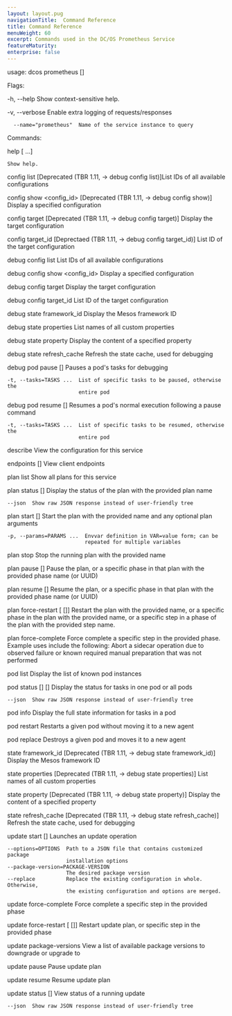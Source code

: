 ```yaml
---
layout: layout.pug
navigationTitle:  Command Reference
title: Command Reference
menuWeight: 60
excerpt: Commands used in the DC/OS Prometheus Service
featureMaturity:
enterprise: false
---
```



usage: dcos prometheus [<flags>] <command>
  


Flags:

  -h, --help               Show context-sensitive help.
  
  -v, --verbose            Enable extra logging of requests/responses
  
      --name="prometheus"  Name of the service instance to query

Commands:

  help [<command> ...]
  
    Show help.


  config list
    [Deprecated (TBR 1.11, -> debug config list)]List IDs of all available
    configurations


  config show <config_id>
    [Deprecated (TBR 1.11, -> debug config show)] Display a specified
    configuration


  config target
    [Deprecated (TBR 1.11, -> debug config target)] Display the target
    configuration


  config target_id
    [Deprectaed (TBR 1.11, -> debug config target_id)] List ID of the target
    configuration


  debug config list
    List IDs of all available configurations


  debug config show <config_id>
    Display a specified configuration


  debug config target
    Display the target configuration


  debug config target_id
    List ID of the target configuration


  debug state framework_id
    Display the Mesos framework ID


  debug state properties
    List names of all custom properties


  debug state property <name>
    Display the content of a specified property


  debug state refresh_cache
    Refresh the state cache, used for debugging


  debug pod pause [<flags>] <pod>
    Pauses a pod's tasks for debugging

    -t, --tasks=TASKS ...  List of specific tasks to be paused, otherwise the
                           entire pod


  debug pod resume [<flags>] <pod>
    Resumes a pod's normal execution following a pause command

    -t, --tasks=TASKS ...  List of specific tasks to be resumed, otherwise the
                           entire pod


  describe
    View the configuration for this service


  endpoints [<name>]
    View client endpoints


  plan list
    Show all plans for this service


  plan status [<flags>] <plan>
    Display the status of the plan with the provided plan name

    --json  Show raw JSON response instead of user-friendly tree


  plan start [<flags>] <plan>
    Start the plan with the provided name and any optional plan arguments

    -p, --params=PARAMS ...  Envvar definition in VAR=value form; can be
                             repeated for multiple variables


  plan stop <plan>
    Stop the running plan with the provided name


  plan pause <plan> [<phase>]
    Pause the plan, or a specific phase in that plan with the provided phase
    name (or UUID)


  plan resume <plan> [<phase>]
    Resume the plan, or a specific phase in that plan with the provided phase
    name (or UUID)


  plan force-restart <plan> [<phase> [<step>]]
    Restart the plan with the provided name, or a specific phase in the plan
    with the provided name, or a specific step in a phase of the plan with the
    provided step name.


  plan force-complete <plan> <phase> <step>
    Force complete a specific step in the provided phase. Example uses include
    the following: Abort a sidecar operation due to observed failure or known
    required manual preparation that was not performed


  pod list
    Display the list of known pod instances


  pod status [<flags>] [<pod>]
    Display the status for tasks in one pod or all pods

    --json  Show raw JSON response instead of user-friendly tree


  pod info <pod>
    Display the full state information for tasks in a pod


  pod restart <pod>
    Restarts a given pod without moving it to a new agent


  pod replace <pod>
    Destroys a given pod and moves it to a new agent


  state framework_id
    [Deprecated (TBR 1.11, -> debug state framework_id)] Display the Mesos
    framework ID


  state properties
    [Deprecated (TBR 1.11, -> debug state properties)] List names of all custom
    properties


  state property <name>
    [Deprecated (TBR 1.11, -> debug state property)] Display the content of a
    specified property


  state refresh_cache
    [Deprecated (TBR 1.11, -> debug state refresh_cache)] Refresh the state
    cache, used for debugging


  update start [<flags>]
    Launches an update operation

    --options=OPTIONS  Path to a JSON file that contains customized package
                       installation options
    --package-version=PACKAGE-VERSION  
                       The desired package version
    --replace          Replace the existing configuration in whole. Otherwise,
                       the existing configuration and options are merged.


  update force-complete <phase> <step>
    Force complete a specific step in the provided phase


  update force-restart [<phase> [<step>]]
    Restart update plan, or specific step in the provided phase


  update package-versions
    View a list of available package versions to downgrade or upgrade to


  update pause
    Pause update plan


  update resume
    Resume update plan


  update status [<flags>]
    View status of a running update

    --json  Show raw JSON response instead of user-friendly tree
